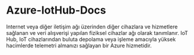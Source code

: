 # Azure-IotHub-Docs
Internet veya diğer iletişim ağı üzerinden diğer cihazlara ve hizmetlere sağlanan ve veri 
alışverişi yapılan fiziksel cihazlar ağı olarak tanımlanır. IoT Hub, IoT cihazlarından buluta 
depolama veya işleme amacıyla yüksek hacimlerde telemetri almanızı sağlayan bir Azure 
hizmetidir.
